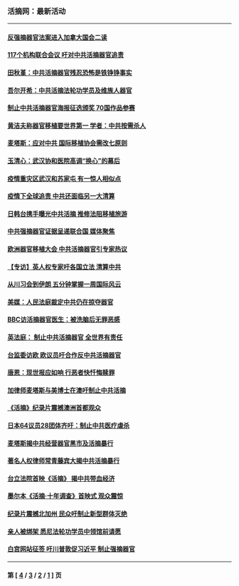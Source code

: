 ### 活摘网：最新活动
---
#### [反强摘器官法案进入加拿大国会二读](../../pages/nf5883/n13033450.md?07140430) 
#### [117个机构联合会议 吁对中共活摘器官追责](../../pages/nf5883/n12775087.md?07140430) 
#### [田秋堇：中共活摘器官残忍恐怖是铁铮铮事实](../../pages/nf5883/n12702148.md?07140430) 
#### [吾尔开希：中共活摘法轮功学员及维族人器官](../../pages/nf5883/n12693197.md?07140430) 
#### [制止中共活摘器官海报征选颁奖 70国作品参赛](../../pages/nf5883/n12692050.md?07140430) 
#### [黄洁夫称器官移植要世界第一 学者：中共按需杀人](../../pages/nf5883/n12572329.md?07140430) 
#### [麦塔斯：应对中共 国际移植协会需改七原则](../../pages/nf5883/n12514711.md?07140430) 
#### [玉清心：武汉协和医院高调“换心”的幕后](../../pages/nf5883/n12298730.md?07140430) 
#### [疫情重灾区武汉和苏家屯 有一惊人相似点](../../pages/nf5883/n12150824.md?07140430) 
#### [疫情下全球追责 中共还面临另一大清算](../../pages/nf5883/n12070397.md?07140430) 
#### [日韩台携手曝光中共活摘 推修法阻移植旅游](../../pages/nf5883/n11712046.md?07140430) 
#### [中共强摘器官证据呈递联合国 媒体聚焦](../../pages/nf5883/n11546426.md?07140430) 
#### [欧洲器官移植大会 中共活摘器官引专家热议](../../pages/nf5883/n11539095.md?07140430) 
#### [【专访】英人权专家吁各国立法 清算中共](../../pages/nf5883/n11367315.md?07140430) 
#### [从川习会到伊朗 五分钟掌握一周国际风云](../../pages/nf5883/n11338520.md?07140430) 
#### [美媒：人民法庭裁定中共仍在掠夺器官](../../pages/nf5883/n11334897.md?07140430) 
#### [BBC访活摘器官医生：被洗脑后无罪恶感](../../pages/nf5883/n11335935.md?07140430) 
#### [英法庭： 制止中共活摘器官 全世界有责任](../../pages/nf5883/n11330691.md?07140430) 
#### [台监委访欧 欧议员吁合作反中共活摘器官](../../pages/nf5883/n11109190.md?07140430) 
#### [唐恩：现世报应如响 行恶者快忏悔赎罪](../../pages/nf5883/n11104016.md?07140430) 
#### [加律师麦塔斯与美博士在澳吁制止中共活摘](../../pages/nf5883/n10724764.md?07140430) 
#### [《活摘》纪录片震撼澳洲首都观众](../../pages/nf5883/n10722747.md?07140430) 
#### [日本64议员28团体齐吁：制止中共医疗虐杀](../../pages/nf5883/n10587757.md?07140430) 
#### [麦塔斯揭中共经营器官黑市及活摘暴行](../../pages/nf5883/n10442407.md?07140430) 
#### [著名人权律师常青藤宾大揭中共活摘暴行](../../pages/nf5883/n10318181.md?07140430) 
#### [台立法院首映《活摘》 揭中共带血经济](../../pages/nf5883/n9938847.md?07140430) 
#### [墨尔本《活摘·十年调查》首映式 观众震惊](../../pages/nf5883/n9522572.md?07140430) 
#### [纪录片震撼北加州 民众吁制止新型群体灭绝](../../pages/nf5883/n9188314.md?07140430) 
#### [亲人被绑架 悉尼法轮功学员中领馆前请愿](../../pages/nf5883/n9056753.md?07140430) 
#### [白宫网站征签 吁川普敦促习近平 制止强摘器官](../../pages/nf5883/n9009661.md?07140430) 

---
#### 第 [ [4](./4.md?07140430) / [3](./3.md?07140430) / [2](./2.md?07140430) / [1](./1.md?07140430) ] 页
